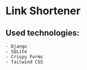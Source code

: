 # Link Shortener
## Used technologies:
    - Django
    - SQLite
    - Crispy Forms
    - Tailwind CSS
